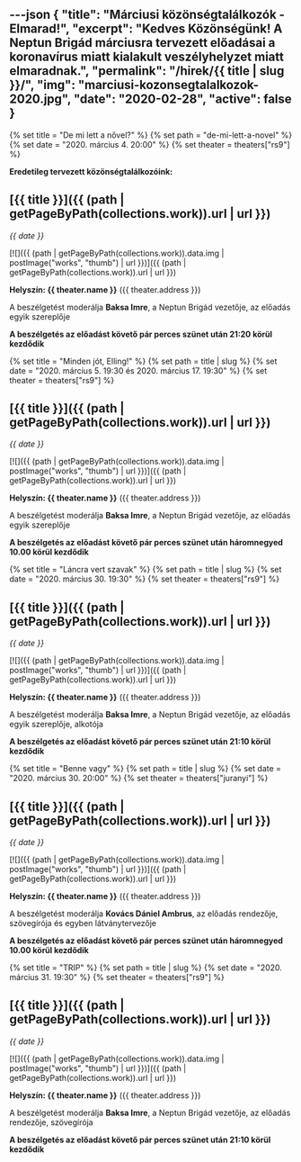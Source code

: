 ---json
{
    "title": "Márciusi közönségtalálkozók - Elmarad!",
    "excerpt": "Kedves Közönségünk! A Neptun Brigád márciusra tervezett előadásai a koronavírus miatt kialakult veszélyhelyzet miatt elmaradnak.",
    "permalink": "/hirek/{{ title | slug }}/",
    "img": "marciusi-kozonsegtalalkozok-2020.jpg",
    "date": "2020-02-28",
    "active": false
}
---

{% set title = "De mi lett a nővel?" %}
{% set path = "de-mi-lett-a-novel" %}
{% set date = "2020. március 4. 20:00" %}
{% set theater = theaters["rs9"] %}

**Eredetileg tervezett közönségtalálkozóink:**

## [{{ title }}]({{ (path | getPageByPath(collections.work)).url | url }})

_{{ date }}_

[![]({{ (path | getPageByPath(collections.work)).data.img | postImage("works", "thumb") | url }})]({{ (path | getPageByPath(collections.work)).url | url }})

**Helyszín: {{ theater.name }}** ({{ theater.address }})

A beszélgetést moderálja **Baksa Imre**, a Neptun Brigád vezetője, az előadás egyik szereplője

**A beszélgetés az előadást követő pár perces szünet után 21:20 körül kezdődik**

{% set title = "Minden jót, Elling!" %}
{% set path = title | slug %}
{% set date = "2020. március  5. 19:30 és 2020. március 17. 19:30" %}
{% set theater = theaters["rs9"] %}

## [{{ title }}]({{ (path | getPageByPath(collections.work)).url | url }})

_{{ date }}_

[![]({{ (path | getPageByPath(collections.work)).data.img | postImage("works", "thumb") | url }})]({{ (path | getPageByPath(collections.work)).url | url }})

**Helyszín: {{ theater.name }}** ({{ theater.address }})

A beszélgetést moderálja **Baksa Imre**, a Neptun Brigád vezetője, az előadás egyik szereplője

**A beszélgetés az előadást követő pár perces szünet után háromnegyed 10.00 körül kezdődik**

{% set title = "Láncra vert szavak" %}
{% set path = title | slug %}
{% set date = "2020. március 30. 19:30" %}
{% set theater = theaters["rs9"] %}

## [{{ title }}]({{ (path | getPageByPath(collections.work)).url | url }})

_{{ date }}_

[![]({{ (path | getPageByPath(collections.work)).data.img | postImage("works", "thumb") | url }})]({{ (path | getPageByPath(collections.work)).url | url }})

**Helyszín: {{ theater.name }}** ({{ theater.address }})

A beszélgetést moderálja **Baksa Imre**, a Neptun Brigád vezetője, az előadás egyik szereplője, alkotója

**A beszélgetés az előadást követő pár perces szünet után 21:10 körül kezdődik**

{% set title = "Benne vagy" %}
{% set path = title | slug %}
{% set date = "2020. március 30. 20:00" %}
{% set theater = theaters["juranyi"] %}

## [{{ title }}]({{ (path | getPageByPath(collections.work)).url | url }})

_{{ date }}_

[![]({{ (path | getPageByPath(collections.work)).data.img | postImage("works", "thumb") | url }})]({{ (path | getPageByPath(collections.work)).url | url }})

**Helyszín: {{ theater.name }}** ({{ theater.address }})

A beszélgetést moderálja **Kovács Dániel Ambrus**, az előadás rendezője, szövegírója és egyben látványtervezője

**A beszélgetés az előadást követő pár perces szünet után háromnegyed 10.00 körül kezdődik**

{% set title = "TRIP" %}
{% set path = title | slug %}
{% set date = "2020. március 31. 19:30" %}
{% set theater = theaters["rs9"] %}

## [{{ title }}]({{ (path | getPageByPath(collections.work)).url | url }})

_{{ date }}_

[![]({{ (path | getPageByPath(collections.work)).data.img | postImage("works", "thumb") | url }})]({{ (path | getPageByPath(collections.work)).url | url }})

**Helyszín: {{ theater.name }}** ({{ theater.address }})

A beszélgetést moderálja **Baksa Imre**, a Neptun Brigád vezetője, az előadás rendezője, szövegírója

**A beszélgetés az előadást követő pár perces szünet után 21:10 körül kezdődik**
